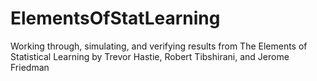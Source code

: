 # ElementsOfStatLearning
Working through, simulating, and verifying results from The Elements of Statistical Learning by Trevor Hastie, Robert Tibshirani, and Jerome Friedman
